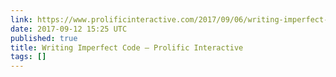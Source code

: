 ```yaml
---
link: https://www.prolificinteractive.com/2017/09/06/writing-imperfect-code/
date: 2017-09-12 15:25 UTC
published: true
title: Writing Imperfect Code – Prolific Interactive
tags: []
---
```



